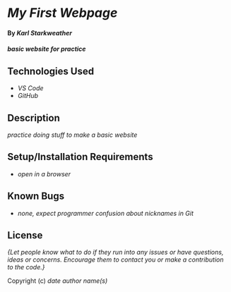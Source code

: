 
# _My First Webpage_

#### By _**Karl Starkweather**_

#### _basic website for practice_

## Technologies Used

* _VS Code_
* _GitHub_

## Description

_practice doing stuff to make a basic website_

## Setup/Installation Requirements

* _open in a browser_


## Known Bugs

* _none, expect programmer confusion about nicknames in Git_

## License

_{Let people know what to do if they run into any issues or have questions, ideas or concerns.  Encourage them to contact you or make a contribution to the code.}_

Copyright (c) _date_ _author name(s)_
